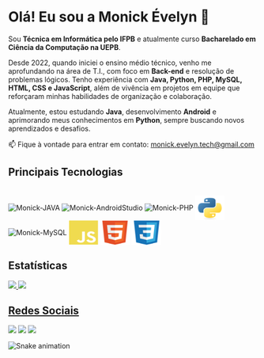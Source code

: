 # Olá! Eu sou a Monick Évelyn 👋

Sou **Técnica em Informática pelo IFPB** e atualmente curso **Bacharelado em Ciência da Computação na UEPB**.

Desde 2022, quando iniciei o ensino médio técnico, venho me aprofundando na área de T.I., com foco em **Back-end** e resolução de problemas lógicos. Tenho experiência com **Java, Python, PHP, MySQL, HTML, CSS e JavaScript**, além de vivência em projetos em equipe que reforçaram minhas habilidades de organização e colaboração.

Atualmente, estou estudando **Java**, desenvolvimento **Android** e aprimorando meus conhecimentos em **Python**, sempre buscando novos aprendizados e desafios.

📫 Fique à vontade para entrar em contato: monick.evelyn.tech@gmail.com

## Principais Tecnologias
<div style="display: inline_block"><br>
  <img align="center" alt="Monick-JAVA" height="50" width="60" src="https://cdn.jsdelivr.net/gh/devicons/devicon@latest/icons/java/java-original.svg">
  <img align="center" alt="Monick-AndroidStudio"  height="50" width="60" src="https://cdn.jsdelivr.net/gh/devicons/devicon@latest/icons/androidstudio/androidstudio-original.svg">
  <img align="center" alt="Monick-PHP"  height="50" width="60" src="https://cdn.jsdelivr.net/gh/devicons/devicon@latest/icons/php/php-original.svg">
  <img align="center" alt="Monick-Python"  height="50" width="60" src="https://raw.githubusercontent.com/devicons/devicon/master/icons/python/python-original.svg">
  <img align="center" alt="Monick-MySQL"  height="50" width="60" src="https://cdn.jsdelivr.net/gh/devicons/devicon@latest/icons/mysql/mysql-original.svg">
  <img align="center" alt="Monick-JS"  height="50" width="60" src="https://raw.githubusercontent.com/devicons/devicon/master/icons/javascript/javascript-plain.svg">
  <img align="center" alt="Monick-HTML" height="50" width="60" src="https://raw.githubusercontent.com/devicons/devicon/master/icons/html5/html5-original.svg">
  <img align="center" alt="Monick-CSS" height="50" width="60"  src="https://raw.githubusercontent.com/devicons/devicon/master/icons/css3/css3-original.svg">
</div>

## Estatísticas
<div>
<a href="https://github.com/monick-evelyn">
<img loading="lazy" height="180em" src="https://github-readme-stats.vercel.app/api/top-langs/?username=monick-evelyn&layout=compact&langs_count=7&theme=dracula"/>
<img loading="lazy" height="180em" src="https://github-readme-stats.vercel.app/api?username=monick-evelyn&show_icons=true&theme=dracula&include_all_commits=true&count_private=true"/>
</div>

## Redes Sociais

<div> 
  <a href="https://instagram.com/monickevs" target="_blank"><img src="https://img.shields.io/badge/-Instagram-%23E4405F?style=for-the-badge&logo=instagram&logoColor=white" target="_blank"></a>
  <a href="https://mailto:monick.evelyn.tech@gmail.com"><img src="https://img.shields.io/badge/-Gmail-%23333?style=for-the-badge&logo=gmail&logoColor=white" target="_blank"></a>
  <a href="https://www.linkedin.com/in/monickevelyn" target="_blank"><img src="https://img.shields.io/badge/-LinkedIn-%230077B5?style=for-the-badge&logo=linkedin&logoColor=white" target="_blank"></a> 
</div>

![Snake animation](https://github.com/monick-evelyn/monick-evelyn/blob/output/github-contribution-grid-snake.svg)
